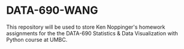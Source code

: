 # DATA-690-WANG
This repository will be used to store Ken Noppinger's homework assignments for the the DATA-690 Statistics & Data Visualization with Python course at UMBC.
